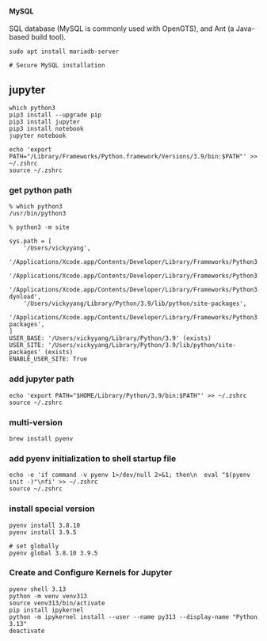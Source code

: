 #### MySQL

SQL database (MySQL is commonly used with OpenGTS), and Ant (a Java-based build tool).

```shell
sudo apt install mariadb-server

# Secure MySQL installation
```

## jupyter

```shell
which python3
pip3 install --upgrade pip
pip3 install jupyter
pip3 install notebook
jupyter notebook

echo 'export PATH="/Library/Frameworks/Python.framework/Versions/3.9/bin:$PATH"' >> ~/.zshrc
source ~/.zshrc

```

### get python path

```shell
% which python3
/usr/bin/python3

% python3 -m site

sys.path = [
    '/Users/vickyyang',
    '/Applications/Xcode.app/Contents/Developer/Library/Frameworks/Python3.framework/Versions/3.9/lib/python39.zip',
    '/Applications/Xcode.app/Contents/Developer/Library/Frameworks/Python3.framework/Versions/3.9/lib/python3.9',
    '/Applications/Xcode.app/Contents/Developer/Library/Frameworks/Python3.framework/Versions/3.9/lib/python3.9/lib-dynload',
    '/Users/vickyyang/Library/Python/3.9/lib/python/site-packages',
    '/Applications/Xcode.app/Contents/Developer/Library/Frameworks/Python3.framework/Versions/3.9/lib/python3.9/site-packages',
]
USER_BASE: '/Users/vickyyang/Library/Python/3.9' (exists)
USER_SITE: '/Users/vickyyang/Library/Python/3.9/lib/python/site-packages' (exists)
ENABLE_USER_SITE: True

```

### add jupyter path

```shell
echo 'export PATH="$HOME/Library/Python/3.9/bin:$PATH"' >> ~/.zshrc
source ~/.zshrc

```

### multi-version

```shell
brew install pyenv

```

### add pyenv initialization to shell startup file

```shell
echo -e 'if command -v pyenv 1>/dev/null 2>&1; then\n  eval "$(pyenv init -)"\nfi' >> ~/.zshrc
source ~/.zshrc
```

### install special version

```shell
pyenv install 3.8.10
pyenv install 3.9.5

# set globally
pyenv global 3.8.10 3.9.5

```

### Create and Configure Kernels for Jupyter

```shell
pyenv shell 3.13
python -m venv venv313
source venv313/bin/activate
pip install ipykernel
python -m ipykernel install --user --name py313 --display-name "Python 3.13"
deactivate
```
